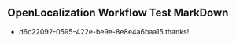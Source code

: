 ## OpenLocalization Workflow Test MarkDown
* d6c22092-0595-422e-be9e-8e8e4a6baa15 thanks!

<!--HONumber=Jul16_HO4-->


